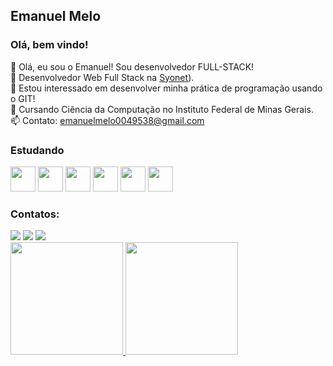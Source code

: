 ## Emanuel Melo
### Olá, bem vindo! 

👋 Olá, eu sou o Emanuel! Sou desenvolvedor FULL-STACK! <br>
🔭 Desenvolvedor Web Full Stack na [Syonet](https://syonet.com.br/)). <br>
👀 Estou interessado em desenvolver minha prática de programação usando o GIT! <br>
💞️ Cursando Ciência da Computação no Instituto Federal de Minas Gerais. <br>
📫 Contato: emanuelmelo0049538@gmail.com <br>


### Estudando
<img src="https://cdn.jsdelivr.net/gh/devicons/devicon/icons/react/react-original.svg" width="40" height="40"/>  <img src="https://cdn.jsdelivr.net/gh/devicons/devicon/icons/linux/linux-original.svg" width="40" height="40"/> <img src="https://cdn.jsdelivr.net/gh/devicons/devicon/icons/javascript/javascript-original.svg" width="40" height="40" /> <img src="https://cdn.jsdelivr.net/gh/devicons/devicon/icons/typescript/typescript-original.svg" width="40" height="40"/> <img src="https://cdn.jsdelivr.net/gh/devicons/devicon/icons/python/python-original.svg" width="40" height="40"/> <img src="https://cdn.jsdelivr.net/gh/devicons/devicon/icons/java/java-original.svg" width="40" height="40" />

### Contatos:

<div>
<a href="https://instagram.com/emanuellresende" target="_blank"><img src="https://img.shields.io/badge/-Instagram-%23E4405F?style=for-the-badge&logo=instagram&logoColor=white" target="_blank"></a>
<a href = "mailto:emanuelmelo0049538@gmail.com"><img src="https://img.shields.io/badge/Gmail-D14836?style=for-the-badge&logo=gmail&logoColor=white" target="_blank"></a>
<a href="https://www.linkedin.com/in/emanuel-melo-665487236" target="_blank"><img src="https://img.shields.io/badge/-LinkedIn-%230077B5?style=for-the-badge&logo=linkedin&logoColor=white" target="_blank"></a>   
</div>

<div>
<a href="https://github.com/emanuellresende">
<img height="180em" src="https://github-readme-stats.vercel.app/api/top-langs/?username=emanuellresende&layout=compact&langs_count=7&theme=dracula"/>
<img height="180em" src="https://github-readme-stats.vercel.app/api?username=emanuellresende&show_icons=true&theme=dracula&include_all_commits=true&count_private=true"/>
</div>


